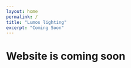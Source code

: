 ```yaml
---
layout: home
permalink: /
title: "Lumos lighting"
excerpt: "Coming Soon"
---
```

# Website is coming soon
